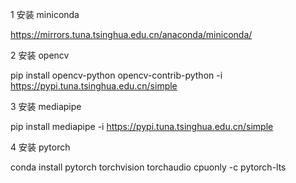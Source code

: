 1 安装 miniconda

 https://mirrors.tuna.tsinghua.edu.cn/anaconda/miniconda/

2 安装 opencv

 pip install opencv-python opencv-contrib-python -i https://pypi.tuna.tsinghua.edu.cn/simple

3 安装 mediapipe

 pip install mediapipe -i https://pypi.tuna.tsinghua.edu.cn/simple

4 安装 pytorch

 conda install pytorch torchvision torchaudio cpuonly -c pytorch-lts
